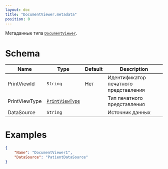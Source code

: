 ```yaml
---
layout: doc
title: "DocumentViewer.metadata"
position: 0
---
```


Метаданные типа [`DocumentViewer`](../).

# Schema

|Name|Type|Default|Description|
|----|----|-------|-----------|
|PrintViewId|`String`|Нет|Идентификатор печатного представления|
|PrintViewType|[`PrintViewType`](../DocumentViewer.PrintViewType/)||Тип печатного представления|
|DataSource|`String`||Источник данных|

# Examples

```json
{
    "Name": "DocumentViewer1",
    "DataSource": "PatientDataSource"
}
```